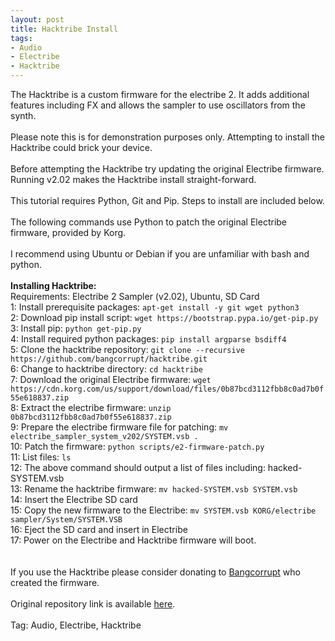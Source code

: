 ```yaml
---
layout: post
title: Hacktribe Install
tags:
- Audio
- Electribe
- Hacktribe
---
```


The Hacktribe is a custom firmware for the electribe 2. It adds additional features including FX and allows the sampler to use oscillators from the synth.<br><br>
Please note this is for demonstration purposes only. Attempting to install the Hacktribe could brick your device.<br><br>
Before attempting the Hacktribe try updating the original Electribe firmware. Running v2.02 makes the Hacktribe install straight-forward.<br><br>
This tutorial requires Python, Git and Pip. Steps to install are included below.<br><br>
The following commands use Python to patch the original Electribe firmware, provided by Korg.<br><br>
I recommend using Ubuntu or Debian if you are unfamiliar with bash and python.<br><br>
<b>Installing Hacktribe:</b><br>
Requirements: Electribe 2 Sampler (v2.02), Ubuntu, SD Card<br>
1: Install prerequisite packages: ```apt-get install -y git wget python3```<br>
2: Download pip install script: ```wget https://bootstrap.pypa.io/get-pip.py```<br>
3: Install pip: ```python get-pip.py```<br>
4: Install required python packages: ```pip install argparse bsdiff4```<br>
5: Clone the hacktribe repository: ```git clone --recursive https://github.com/bangcorrupt/hacktribe.git```<br>
6: Change to hacktribe directory: ```cd hacktribe```<br>
7: Download the original Electribe firmware: ```wget https://cdn.korg.com/us/support/download/files/0b87bcd3112fbb8c0ad7b0f55e618837.zip```<br>
8: Extract the electribe firmware: ```unzip 0b87bcd3112fbb8c0ad7b0f55e618837.zip```<br>
9: Prepare the electribe firmware file for patching: ```mv electribe_sampler_system_v202/SYSTEM.vsb .```<br>
10: Patch the firmware: ```python scripts/e2-firmware-patch.py```<br>
11: List files: ```ls```<br>
12: The above command should output a list of files including: hacked-SYSTEM.vsb<br>
13: Rename the hacktribe firmware: ```mv hacked-SYSTEM.vsb SYSTEM.vsb```<br>
14: Insert the Electribe SD card<br>
15: Copy the new firmware to the Electribe: ```mv SYSTEM.vsb KORG/electribe sampler/System/SYSTEM.VSB```<br>
16: Eject the SD card and insert in Electribe<br>
17: Power on the Electribe and Hacktribe firmware will boot.<br>
<br>
<br>
If you use the Hacktribe please consider donating to <a href="https://liberapay.com/bangcorrupt">Bangcorrupt</a> who created the firmware.<br><br>
Original repository link is available <a href="https://github.com/bangcorrupt/hacktribe">here</a>.<br><br>
Tag: Audio, Electribe, Hacktribe